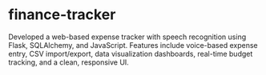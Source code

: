 # finance-tracker
Developed a web-based expense tracker with speech recognition using Flask, SQLAlchemy, and JavaScript. Features include voice-based expense entry, CSV import/export, data visualization dashboards, real-time budget tracking, and a clean, responsive UI.
